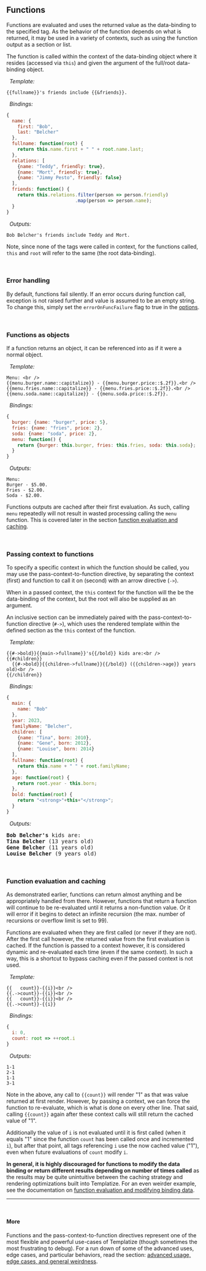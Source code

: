 ## Functions

Functions are evaluated and uses the returned value as the data-binding to the specified tag. As the behavior of the function depends on what is returned, it may be used in a variety of contexts, such as using the function output as a section or list.

The function is called within the context of the data-binding object where it resides (accessed via `this`) and given the argument of the full/root data-binding object.

&nbsp; *Template:*

```
{{fullname}}'s friends include {{&friends}}.
```

&nbsp; *Bindings:*

```javascript
{
  name: {
    first: "Bob", 
    last: "Belcher"
  }, 
  fullname: function(root) {
    return this.name.first + " " + root.name.last;
  }, 
  relations: [
    {name: "Teddy", friendly: true}, 
    {name: "Mort", friendly: true}, 
    {name: "Jimmy Pesto", friendly: false}
  ], 
  friends: function() { 
    return this.relations.filter(person => person.friendly)
                         .map(person => person.name);
  }
}
```

&nbsp; *Outputs:*

```
Bob Belcher's friends include Teddy and Mort.
```

Note, since none of the tags were called in context, for the functions called, `this` and `root` will refer to the same (the root data-binding).

&nbsp; 

### Error handling

By default, functions fail silently. If an error occurs during function call, exception is not raised further and value is assumed to be an empty string. To change this, simply set the `errorOnFuncFailure` flag to true in the [options](../../#options).

&nbsp; 

### Functions as objects

If a function returns an object, it can be referenced into as if it were a normal object.

&nbsp; *Template:*

```
Menu: <br />
{{menu.burger.name::capitalize}} - {{menu.burger.price::$.2f}}.<br />
{{menu.fries.name::capitalize}} - {{menu.fries.price::$.2f}}.<br />
{{menu.soda.name::capitalize}} - {{menu.soda.price::$.2f}}. 
```

&nbsp; *Bindings:*

```javascript
{ 
  burger: {name: "burger", price: 5}, 
  fries: {name: "fries", price: 2}, 
  soda: {name: "soda", price: 2}, 
  menu: function() {
    return {burger: this.burger, fries: this.fries, soda: this.soda};
  }
}
```

&nbsp; *Outputs:*

```
Menu:
Burger - $5.00.
Fries - $2.00.
Soda - $2.00.
```

Functions outputs are cached after their first evaluation. As such, calling `menu` repeatedly will not result in wasted processing calling the `menu` function. This is covered later in the section [function evaluation and caching](#function-evaluation-and-caching).

&nbsp;

### Passing context to functions

To specify a specific context in which the function should be called, you may use the pass-context-to-function directive, by separating the context (first) and function to call it on (second) with an arrow directive (`->`).

When in a passed context, the `this` context for the function will the be the data-binding of the context, but the root will also be supplied as an argument.

An inclusive section can be immediately paired with the pass-context-to-function directive (`#->`), which uses the rendered template within the defined section as the `this` context of the function.

&nbsp; *Template:*

```
{{#->bold}}{{main->fullname}}'s{{/bold}} kids are:<br />
{{#children}}
  {{#->bold}}{{children->fullname}}{{/bold}} ({{children->age}} years old)<br />
{{/children}}
```

&nbsp; *Bindings:*

```javascript
{
  main: {
    name: "Bob"
  }, 
  year: 2023, 
  familyName: "Belcher", 
  children: [
    {name: "Tina", born: 2010}, 
    {name: "Gene", born: 2012}, 
    {name: "Louise", born: 2014}
  ], 
  fullname: function(root) {
    return this.name + " " + root.familyName;
  },
  age: function(root) {
    return root.year - this.born;
  },
  bold: function(root) {
    return "<strong>"+this+"</strong>";
  }
}
```

&nbsp; *Outputs:*

<pre>
<strong>Bob Belcher's</strong> kids are:
<strong>Tina Belcher</strong> (13 years old)
<strong>Gene Belcher</strong> (11 years old)
<strong>Louise Belcher</strong> (9 years old)
</pre>

&nbsp;

### Function evaluation and caching

As demonstrated earlier, functions can return almost anything and be appropriately handled from there. However, functions that return a function will continue to be re-evaluated until it returns a non-function value. Or it will error if it begins to detect an infinite recursion (the max. number of recursions or overflow limit is set to 99).

Functions are evaluated when they are first called (or never if they are not). After the first call however, the returned value from the first evaluation is cached. If the function is passed to a context however, it is considered dynamic and re-evaluated each time (even if the same context). In such a way, this is a shortcut to bypass caching even if the passed context is not used.

&nbsp; *Template:*

```
{{   count}}-{{i}}<br />
{{.->count}}-{{i}}<br />
{{   count}}-{{i}}<br />
{{.->count}}-{{i}}
```

&nbsp; *Bindings:*

```javascript
{
  i: 0, 
  count: root => ++root.i
}
```

&nbsp; *Outputs:*

```
1-1
2-1
1-1
3-1
```

Note in the above, any call to `{{count}}` will render "1" as that was value returned at first render. However, by passing a context, we can force the function to re-evaluate, which is what is done on every other line. That said, calling `{{count}}` again after these context calls will still return the cached value of "1". 

Additionally the value of `i` is not evaluated until it is first called (when it equals "1" since the function `count` has been called once and incremented `i`), but after that point, all tags referencing `i` use the now cached value ("1"), even when future evaluations of `count` modify `i`.

**In general, it is highly discouraged for functions to modify the data binding or return different results depending on number of times called** as the results may be quite unintuitive between the caching strategy and rendering optimizations built into Templatize. For an even weirder example, see the documentation on [function evaluation and modifying binding data](../advanced/#function-evaluation-and-modifying-binding-data).

----

&nbsp;

#### More

Functions and the pass-context-to-function directives represent one of the most flexible and powerful use-cases of Templatize (though sometimes the most frustrating to debug). For a run down of some of the advanced uses, edge cases, and particular behaviors, read the section: [advanced usage, edge cases, and general weirdness](../advanced/).
